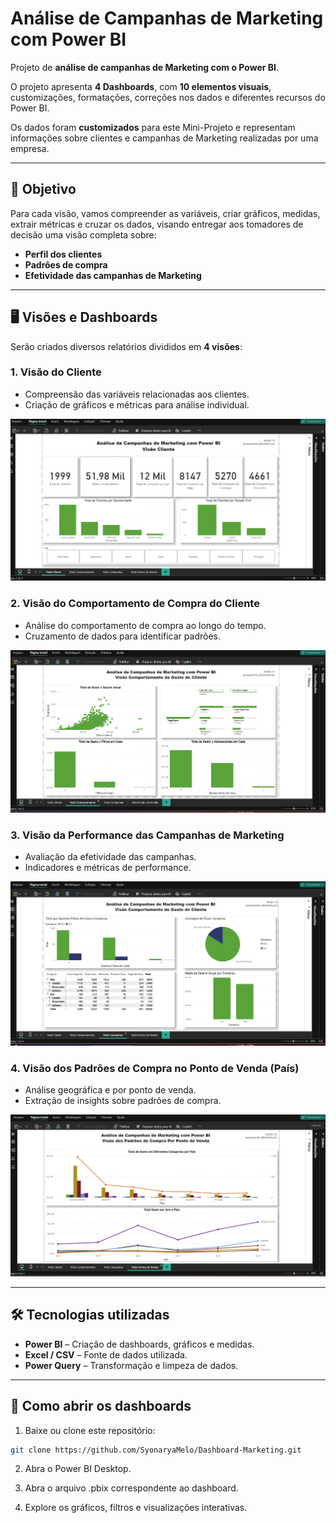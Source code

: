 # Análise de Campanhas de Marketing com Power BI


Projeto de  **análise de campanhas de Marketing com o Power BI**.

O projeto apresenta **4 Dashboards**, com **10 elementos visuais**, customizações, formatações, correções nos dados e diferentes recursos do Power BI.  

Os dados foram **customizados** para este Mini-Projeto e representam informações sobre clientes e campanhas de Marketing realizadas por uma empresa.

---

## 🎯 Objetivo
Para cada visão, vamos compreender as variáveis, criar gráficos, medidas, extrair métricas e cruzar os dados, visando entregar aos tomadores de decisão uma visão completa sobre:  
- **Perfil dos clientes**  
- **Padrões de compra**  
- **Efetividade das campanhas de Marketing**

---

## 🖥️ Visões e Dashboards

Serão criados diversos relatórios divididos em **4 visões**:

### 1. Visão do Cliente
- Compreensão das variáveis relacionadas aos clientes.
- Criação de gráficos e métricas para análise individual.
  
![Visão do Cliente](img/visao-cliente.png)

### 2. Visão do Comportamento de Compra do Cliente
- Análise do comportamento de compra ao longo do tempo.
- Cruzamento de dados para identificar padrões.
  
![Visão do Comportamento de Compra](img/visao-comportamento.png)

### 3. Visão da Performance das Campanhas de Marketing
- Avaliação da efetividade das campanhas.
- Indicadores e métricas de performance.
  
![Visão da Performance](img/visao-campanhas.png)

### 4. Visão dos Padrões de Compra no Ponto de Venda (País)
- Análise geográfica e por ponto de venda.
- Extração de insights sobre padrões de compra.
  
![Visão dos Padrões de Compra](img/visao-padroes.png)


---

## 🛠️ Tecnologias utilizadas
- **Power BI** – Criação de dashboards, gráficos e medidas.  
- **Excel / CSV** – Fonte de dados utilizada.  
- **Power Query** – Transformação e limpeza de dados.  

---

## 🚀 Como abrir os dashboards
1. Baixe ou clone este repositório:
```bash
git clone https://github.com/SyonaryaMelo/Dashboard-Marketing.git
```

2. Abra o Power BI Desktop.

3. Abra o arquivo .pbix correspondente ao dashboard.

4. Explore os gráficos, filtros e visualizações interativas.
